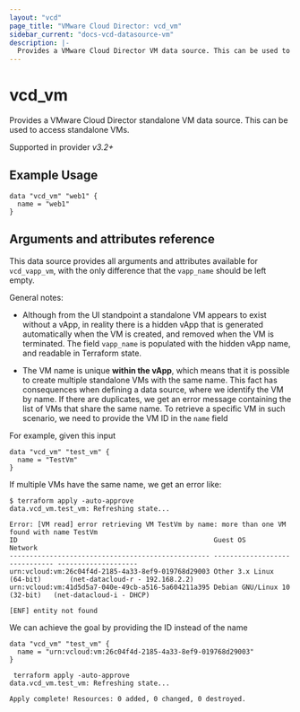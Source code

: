 ```yaml
---
layout: "vcd"
page_title: "VMware Cloud Director: vcd_vm"
sidebar_current: "docs-vcd-datasource-vm"
description: |-
  Provides a VMware Cloud Director VM data source. This can be used to access standalone VMs.
---
```


# vcd\_vm

Provides a VMware Cloud Director standalone VM data source. This can be used to access standalone VMs.

Supported in provider *v3.2+*

## Example Usage

```hcl
data "vcd_vm" "web1" {
  name = "web1"
}
```

## Arguments and attributes reference

This data source provides all arguments and attributes available for `vcd_vapp_vm`, with the only difference that the
`vapp_name` should be left empty.

General notes:

* Although from the UI standpoint a standalone VM appears to exist without a vApp, in reality there is a hidden vApp that
is generated automatically when the VM is created, and removed when the VM is terminated. The field `vapp_name` is populated
  with the hidden vApp name, and readable in Terraform state.
  
* The VM name is unique **within the vApp**, which means that it is possible to create multiple standalone VMs with the same name.
This fact has consequences when defining a data source, where we identify the VM by name. If there are duplicates, we get
  an error message containing the list of VMs that share the same name. To retrieve a specific VM in such scenario, we need
  to provide the VM ID in the `name` field
  
For example, given this input
```hcl
data "vcd_vm" "test_vm" {
  name = "TestVm"
}
```

If multiple VMs have the same name, we get an error like:

```
$ terraform apply -auto-approve
data.vcd_vm.test_vm: Refreshing state...

Error: [VM read] error retrieving VM TestVm by name: more than one VM found with name TestVm
ID                                                 Guest OS                       Network
-------------------------------------------------- ------------------------------ --------------------
urn:vcloud:vm:26c04f4d-2185-4a33-8ef9-019768d29003 Other 3.x Linux (64-bit)       (net-datacloud-r - 192.168.2.2)
urn:vcloud:vm:41d5d5a7-040e-49cb-a516-5a604211a395 Debian GNU/Linux 10 (32-bit)   (net-datacloud-i - DHCP)

[ENF] entity not found
```

We can achieve the goal by providing the ID instead of the name

```hcl
data "vcd_vm" "test_vm" {
  name = "urn:vcloud:vm:26c04f4d-2185-4a33-8ef9-019768d29003"
}
```

```
 terraform apply -auto-approve
data.vcd_vm.test_vm: Refreshing state...

Apply complete! Resources: 0 added, 0 changed, 0 destroyed.
```